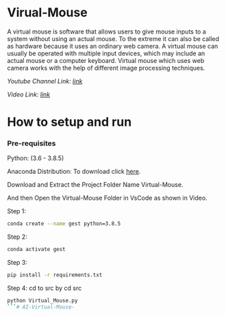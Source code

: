 # Virual-Mouse

A virtual mouse is software that allows users to give mouse inputs to a
system without using an actual mouse. 
To the extreme it can also be called
as hardware because it uses an ordinary web camera. 
A virtual mouse can
usually be operated with multiple input devices, which may include an
actual mouse or a computer keyboard. 
Virtual mouse which uses web
camera works with the help of different image processing techniques.


 
_Youtube Channel Link: [link](https://www.youtube.com/channel/UCC2aiBrcvFHpb4Rve-eQFBg)_<br>
 
_Video Link: [link](https://www.youtube.com/watch?v=ufm6tfgo-OA&ab_channel=Proton)_



# How to setup and run

  
### Pre-requisites
  
  Python: (3.6 - 3.8.5)<br>
 
 Anaconda Distribution: To download click [here](https://www.anaconda.com/products/individual).
  
 
 Download and Extract the Project Folder Name Virtual-Mouse.<br>
 
 And then Open the Virtual-Mouse Folder in VsCode as shown in Video.
 
 
  Step 1: 
  ```bash
  conda create --name gest python=3.8.5
  ```
  
  Step
 2:
  ```bash
  conda activate gest
  ```
  
 
 Step 3:  
  ```bash
  pip install -r requirements.txt
  ```
  
  
Step 4:
  cd to src by cd src
  ```bash 
  python Virtual_Mouse.py
  ```#   A I - V i r t u a l - M o u s e -  
 